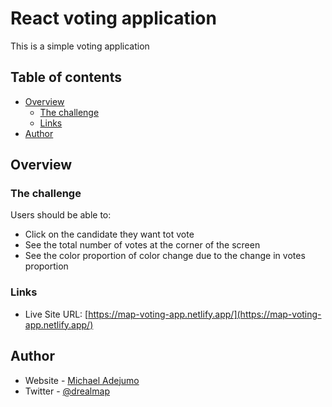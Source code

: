 # React voting application

This is a simple voting application

## Table of contents

- [Overview](#overview)
  - [The challenge](#the-challenge)
  - [Links](#links)
- [Author](#author)


## Overview

### The challenge

Users should be able to:
- Click on the candidate they want tot vote
- See the total number of votes at the corner of the screen
- See the color proportion of color change due to the change in votes proportion





### Links

- Live Site URL: [https://map-voting-app.netlify.app/](https://map-voting-app.netlify.app/)




## Author

- Website - [Michael Adejumo](https://github.com/drealmap/)
- Twitter - [@drealmap](https://www.twitter.com/drealmap)
